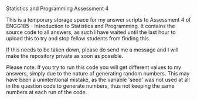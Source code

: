 Statistics and Programming Assessment 4

This is a temporary storage space for my answer scripts to Assessment 4 of ENGG185 - Introduction to Statistics and Programming. It contains the source code to all answers, as such I have waited until the last hour to upload this to try and stop fellow students from finding this.

If this needs to be taken down, please do send me a message and I will make the repository private as soon as possible.

Please note: If you try to run this code you will get different values to my answers, simply due to the nature of generating random numbers.
This may have been a unintentional mistake, as the variable 'seed' was not used at all in the question code to generate numbers, thus not keeping the same numbers at each run of the code.
